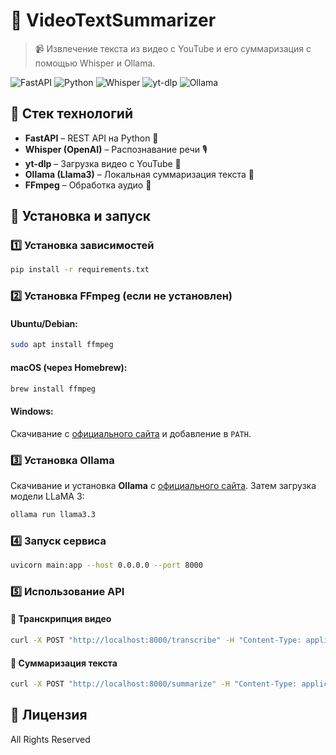 # 🎤 VideoTextSummarizer

> 📹 Извлечение текста из видео с YouTube и его суммаризация с помощью Whisper и Ollama.

![FastAPI](https://img.shields.io/badge/FastAPI-0.100.0-blue?style=for-the-badge&logo=fastapi)
![Python](https://img.shields.io/badge/Python-3.10-blue?style=for-the-badge&logo=python)
![Whisper](https://img.shields.io/badge/Whisper-OpenAI-green?style=for-the-badge)
![yt-dlp](https://img.shields.io/badge/yt--dlp-Youtube%20Downloader-red?style=for-the-badge)
![Ollama](https://img.shields.io/badge/Ollama-Local%20LLM-orange?style=for-the-badge)

## 🚀 Стек технологий
- **FastAPI** – REST API на Python 🚀
- **Whisper (OpenAI)** – Распознавание речи 🎙️
- **yt-dlp** – Загрузка видео с YouTube 🎥
- **Ollama (Llama3)** – Локальная суммаризация текста 🤖
- **FFmpeg** – Обработка аудио 🎼

## 📌 Установка и запуск
### 1️⃣ Установка зависимостей
```bash
pip install -r requirements.txt
```

### 2️⃣ Установка FFmpeg (если не установлен)
#### Ubuntu/Debian:
```bash
sudo apt install ffmpeg
```
#### macOS (через Homebrew):
```bash
brew install ffmpeg
```
#### Windows:
Скачивание с [официального сайта](https://ffmpeg.org/download.html) и добавление в `PATH`.

### 3️⃣ Установка Ollama
Скачивание и установка **Ollama** с [официального сайта](https://ollama.com).
Затем загрузка модели LLaMA 3:
```bash
ollama run llama3.3
```

### 4️⃣ Запуск сервиса
```bash
uvicorn main:app --host 0.0.0.0 --port 8000
```

### 5️⃣ Использование API
#### 🔹 Транскрипция видео
```bash
curl -X POST "http://localhost:8000/transcribe" -H "Content-Type: application/json" -d '{"url": "https://www.youtube.com/watch?v=XXXXXX"}'
```

#### 🔹 Суммаризация текста
```bash
curl -X POST "http://localhost:8000/summarize" -H "Content-Type: application/json" -d '{"text": "Ваш текст..."}'
```

## 📝 Лицензия
All Rights Reserved

